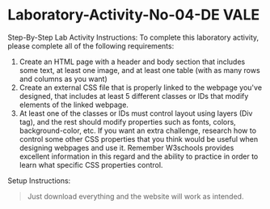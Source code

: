 # Laboratory-Activity-No-04-DE VALE

Step-By-Step Lab Activity Instructions: To complete this laboratory activity, please complete all of the following requirements:

1.  Create an HTML page with a header and body section that includes some text, at least one image, and at least one table (with as many rows and columns as you want)
2.  Create an external CSS file that is properly linked to the webpage you've designed, that includes at least 5 different classes or IDs that modify elements of the linked webpage.
3.  At least one of the classes or IDs must control layout using layers (Div tag), and the rest should modify properties such as fonts, colors, background-color, etc. If you want an extra challenge, research how to control some other CSS properties that you think would be useful when designing webpages and use it. Remember W3schools provides excellent information in this regard and the ability to practice in order to learn what specific CSS properties control.

Setup Instructions:
> Just download everything and the website will work as intended.
